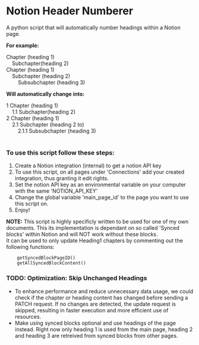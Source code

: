 # Notion Header Numberer
A python script that will automatically number headings within a Notion page.

**For example:**

Chapter (heading 1)  
&nbsp;&nbsp;&nbsp;&nbsp;Subchapter(heading 2)  
Chapter (heading 1)  
&nbsp;&nbsp;&nbsp;&nbsp;Subchapter (heading 2)  
&nbsp;&nbsp;&nbsp;&nbsp;&nbsp;&nbsp;&nbsp;&nbsp;Subsubchapter (heading 3)  
        
**Will automatically change into:**

1 Chapter (heading 1)  
&nbsp;&nbsp;&nbsp;&nbsp;1.1 Subchapter(heading 2)  
2 Chapter (heading 1)  
&nbsp;&nbsp;&nbsp;&nbsp;2.1 Subchapter (heading 2 to)  
&nbsp;&nbsp;&nbsp;&nbsp;&nbsp;&nbsp;&nbsp;&nbsp;2.1.1 Subsubchapter (heading 3) 
<br>
<br>

### To use this script follow these steps: 

1. Create a Notion integration (internal) to get a notion API key
2. To use this script, on all pages under 'Connections' add your created integration, thus granting it edit rights.
3. Set the notion API key as an environmental variable on your computer with the same 'NOTION_API_KEY'
4. Change the global variable 'main_page_id' to the page you want to use this script on.
5. Enjoy!

**NOTE:** This script is highly specificly written to be used for one of my own documents. This its implementation is dependant on so called 'Synced blocks' within Notion and will NOT work without these blocks.  
It can be used to only update Heading1 chapters by commenting out the following functions:  

        getSyncedBlockPageID()
        getAllSyncedBlockContent()

### TODO: Optimization: Skip Unchanged Headings

- To enhance performance and reduce unnecessary data usage, we could check if the chapter or heading content has changed before sending a PATCH request. If no changes are detected, the update request is skipped, resulting in faster execution and more efficient use of resources.
- Make using synced blocks optional and use headings of the page instead. Right now only heading 1 is used from the main page, heading 2 and heading 3 are retreived from synced blocks from other pages.
